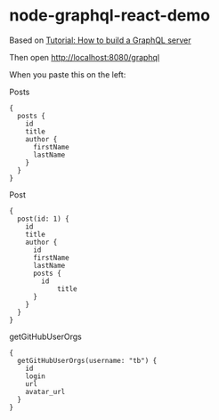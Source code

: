 # node-graphql-react-demo

Based on [Tutorial: How to build a GraphQL server](https://medium.com/apollo-stack/tutorial-building-a-graphql-server-cddaa023c035#.wy5h1htxs)

Then open [http://localhost:8080/graphql](http://localhost:8080/graphql)

When you paste this on the left:

Posts

```
{
  posts {
    id
    title
    author {
      firstName
      lastName
    }
  }
}
```  

Post

```
{
  post(id: 1) {
    id
    title
    author {
      id
      firstName
      lastName
      posts {
        id
    		title
      }
    }
  }
}
```  

getGitHubUserOrgs
```
{
  getGitHubUserOrgs(username: "tb") {
    id
    login
    url
    avatar_url
  }
}
```
